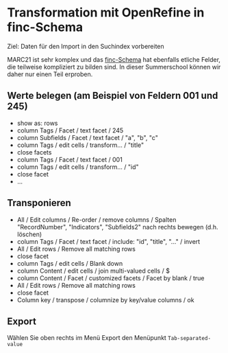 # Transformation mit OpenRefine in finc-Schema

Ziel: Daten für den Import in den Suchindex vorbereiten

MARC21 ist sehr komplex und das [finc-Schema](https://github.com/finc/index/blob/master/schema.xml) hat ebenfalls etliche Felder, die teilweise kompliziert zu bilden sind. In dieser Summerschool können wir daher nur einen Teil erproben.

## Werte belegen (am Beispiel von Feldern 001 und 245)

* show as: rows
* column Tags / Facet / text facet / 245
* column Subfields / Facet / text facet / "a", "b", "c"
* column Tags / edit cells / transform... / "title"
* close facets
* column Tags / Facet / text facet / 001
* column Tags / edit cells / transform... / "id"
* close facet
* ...

## Transponieren

* All / Edit columns / Re-order / remove columns / Spalten "RecordNumber", "Indicators", "Subfields2" nach rechts bewegen (d.h. löschen)
* column Tags / Facet / text facet / include: "id", "title", "..." / invert
* All / Edit rows / Remove all matching rows
* close facet
* column Tags / edit cells / Blank down
* column Content / edit cells / join multi-valued cells / $
* column Content / Facet / customized facets / Facet by blank / true
* All / Edit rows / Remove all matching rows
* close facet
* Column key / transpose / columnize by key/value columns / ok

## Export 

Wählen Sie oben rechts im Menü Export den Menüpunkt ```Tab-separated-value```
